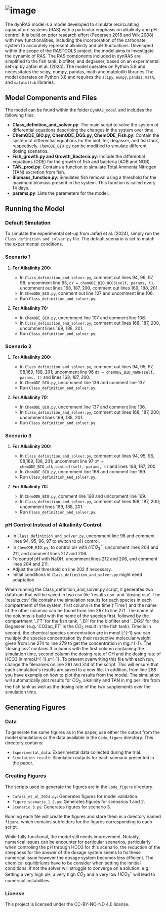 # ![image](https://github.com/Marizauto/dynRAS/assets/128140640/5b76d9d7-d748-4974-bbe4-4270cd8e15a6)

The dynRAS model is a model developed to simulate recirculating aquaculture systems (RAS) with a particular emphasis on alkalinity and pH control. It is build on prior research effort (Pedersen 2018 and Wik 2008) with new functionalities, including the incorporation of the carbonate system to accurately represent alkalinity and pH fluctuations. Developed within the scope of the RASTOOLS project, the model aims to investigate the dynamic of RAS. The RAS components included in dynRAS are simplified to the fish tank, biofilter, and degasser, based on an experimental set-up by Jafari et al. (2024). The model operates on Python 3.8 and necessitates the scipy, numpy, pandas, math and matplotlib libraries.The model operates on Python 3.8 and requires the `scipy`, `numpy`, `pandas`, `math`, and `matplotlib` libraries.

## Model Components and Files

The model can be found within the folder `DynRAS_model` and includes the following files:

- **Class_definition_and_solver.py**: The main script to solve the system of differential equations describing the changes in the system over time.
- **ChemODE_BIO.py, ChemODE_DGS.py, ChemODE_Fish.py**: Contain the system of differential equations for the biofilter, degasser, and fish tank, respectively. `ChemODE_BIO.py` can be modified to simulate different dosing scenarios.
- **Fish_growth.py and Growth_Bacteria.py**: Include the differential equations (ODE) for the growth of fish and bacteria (AOB and NOB).
- **TAN_prod.py**: Contains a function to simulate Total Ammonia Nitrogen (TAN) excretion from fish.
- **Biomass_function.py**: Simulates fish removal using a threshold for the maximum biomass present in the system. This function is called every 14 days.
- **params.py**: Lists the parameters for the model.

## Running the Model

### Default Simulation

To simulate the experimental set-up from Jafari et al. (2024), simply run the `Class_definition_and_solver.py` file. The default scenario is set to match the experimental conditions.

### Scenario 1

1. **For Alkalinity 200:**
   - In `Class_definition_and_solver.py`, comment out lines 94, 96, 97, 98; uncomment line 95, `dY = chemODE_BIO_HCO3(self, params, t)`, uncomment out lines 168, 187, 200, comment out lines 169, 188, 201.
   - In `ChemODE_BIO.py`, comment out line 107 and uncomment line 106.
   - Run `Class_definition_and_solver.py`.

2. **For Alkalinity 70:**
   - In `ChemODE_BIO.py`, uncomment line 107 and comment line 106.
   - In `Class_definition_and_solver.py`, comment out lines 168, 187, 200, uncomment lines 169, 188, 201.
   - Run `Class_definition_and_solver.py`.

### Scenario 2

1. **For Alkalinity 200:**
   - In `Class_definition_and_solver.py`, comment out lines 94, 95, 97, 98,169, 188, 201; uncomment line 96 `dY = chemODE_BIO_NaOH(self, params, t)` and lines 168, 187, 200.
   - In `ChemODE_BIO.py`, uncomment line 136 and comment line 137.
   - Run `Class_definition_and_solver.py`.

3. **For Alkalinity 70:**
   - In `ChemODE_BIO.py`, uncomment line 137 and comment line 136.
   - In `Class_definition_and_solver.py`, comment out lines 168, 187, 200; uncomment lines 169, 188, 201.
   - Run `Class_definition_and_solver.py`.

### Scenario 3

1. **For Alkalinity 200:**
   - In `Class_definition_and_solver.py`, comment out lines 94, 95, 96, 98,169, 188, 201; uncomment line 97 `dY = chemODE_BIO_alk_control(self, params, t)` and lines 168, 187, 200.
   - In `ChemODE_BIO.py`, uncomment line 168 and comment line 169.
   - Run `Class_definition_and_solver.py`.

2. **For Alkalinity 70:**
   - In `ChemODE_BIO.py`, comment line 168 and uncomment line 169.
   - In `Class_definition_and_solver.py`, comment out lines 168, 187, 200; uncomment lines 169, 188, 201.
   - Run `Class_definition_and_solver.py`.

### pH Control Instead of Alkalinity Control

   - In `Class_definition_and_solver.py`, uncomment line 98 and comment lines 94, 95, 96, 97 to switch to pH control.
   - In `ChemODE_BIO.py`, to control pH with $HCO_3^-$, uncomment lines 204 and 211, and comment lines 212 and 206.
   - To control pH with NaOH, uncomment lines 212 and 206, and comment lines 204 and 211.
   - Adjust the pH threshold on line 202 if necessary.
   - Initial conditions in `Class_definition_and_solver.py` might need adaptation.

When running the Class_definition_and_solver.py script, it generates two datafram that will be saved in two csv file 'results.csv' and 'dosing.csv'. The 'results.csv' file contains the simulation results for each species in each compartment of the system, first column is the time ('Time') and the name of the other columns can be found from line 267 to line 271. The name of the columns is build with the name of the species first, followed by the compartment '_FT' for the fish tank, '_B1' for the biofilter and '_DGS' for the Degasser. (e.g. 'CO2aq_FT' is the $CO_2$ result in the fish tank). Time is in second, the chemical species concentration are in mmol.L^{-1} you can multiply the species concentration by their respective molecular weight given from line 274 to line 279 to get the concentration in mg.l^{-1}. The 'dosing.csv' contains 3 columns with the first column containing  the simulation time, second column the dosing rate of OH and the dosing rate of HCO3 in mmol.l^{-1}.s^{-1}. To prevent overwriting this file with each run, change the filenames on line 281 and 314 of the script. This will ensure that each simulation's results are saved to a new file. In addition, from line 288 you have exemple on how to plot the results from the model. The simulation will automatically plot results for $CO_2$, alkalinity and TAN in mg per litre from the fish tank as well as the dosing rate of the two supplements over the simulation time.
## Generating Figures

### Data

To generate the same figures as in the paper, use either the output from the model simulations or the data available in the `Code_figure` directory. This directory contains:
- `Experimental_data`: Experimental data collected during the trial.
- `Simulation_result`: Simulation outputs for each scenario presented in the paper.

### Creating Figures

The scripts used to generate the figures are in the `Code_figure` directory:
- `Jafari_et_al_2024.py`: Generates figures for model validation.
- `Figure_scenario_1_2.py`: Generates figures for scenarios 1 and 2.
- `Scenario_3.py`: Generates figures for scenario 3.

Running each file will create the figures and store them in a directory named `figure`, which contains subfolders for the figures corresponding to each script.

While fully functional, the model still needs improvement. Notably, numerical issues can be encounter for particular scenarios, particularly when controling the pH through HCO3 for this scenario, the reduction of the steepness for the answer of the dosage system seems to fix these numerical issue however the dosage system becomes less efficient. The chemical equilibriums have to be consider when setting the innitial conditions, if not the solver will struggle to converge on a solution. e.g. Setting a very high pH, a very high $CO_2$ and a very low  $HCO_3^-$ will lead to numerical instabilities.
### License 
This project is licensed under the CC-BY-NC-ND 4.0 license.
